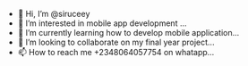 - 👋 Hi, I’m @siruceey
- 👀 I’m interested in mobile app development ...
- 🌱 I’m currently learning how to develop mobile application...
- 💞️ I’m looking to collaborate on my final year project...
- 📫 How to reach me +2348064057754 on whatapp...

<!---
siruceey/siruceey is a ✨ special ✨ repository because its `README.md` (this file) appears on your GitHub profile.
You can click the Preview link to take a look at your changes.
--->
